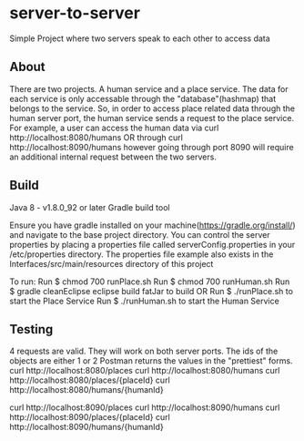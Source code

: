 # server-to-server
Simple Project where two servers speak to each other to access data

## About
There are two projects. A human service and a place service. The data for each service is only accessable through the "database"(hashmap) that belongs to the service. So, in order to access place related data through the human server port, the human service sends a request to the place service. For example, a user can access the human data via curl http://localhost:8080/humans OR through curl http://localhost:8090/humans however going through port 8090 will require an additional internal request between the two servers.

## Build
Java 8 - v1.8.0_92 or later
Gradle build tool

Ensure you have gradle installed on your machine(https://gradle.org/install/) and navigate to the base project directory. You can control the server properties by placing a properties file called serverConfig.properties in your /etc/properties directory. The properties file example also exists in the Interfaces/src/main/resources directory of this project

To run:
Run $ chmod 700 runPlace.sh
Run $ chmod 700 runHuman.sh
Run $ gradle cleanEclipse eclipse build fatJar to build
OR
Run $ ./runPlace.sh to start the Place Service
Run $ ./runHuman.sh to start the Human Service

## Testing
4 requests are valid. They will work on both server ports. The ids of the objects are either 1 or 2
Postman returns the values in the "prettiest" forms. 
curl http://localhost:8080/places
curl http://localhost:8080/humans
curl http://localhost:8080/places/{placeId}
curl http://localhost:8080/humans/{humanId}

curl http://localhost:8090/places
curl http://localhost:8090/humans
curl http://localhost:8090/places/{placeId}
curl http://localhost:8090/humans/{humanId}